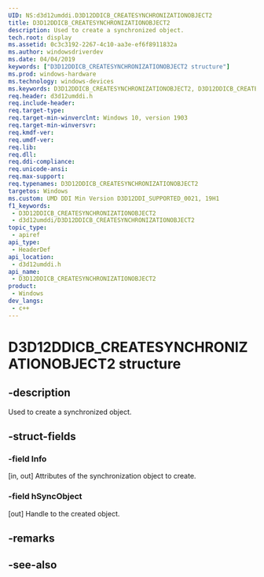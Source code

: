 ```yaml
---
UID: NS:d3d12umddi.D3D12DDICB_CREATESYNCHRONIZATIONOBJECT2
title: D3D12DDICB_CREATESYNCHRONIZATIONOBJECT2
description: Used to create a synchronized object.
tech.root: display
ms.assetid: 0c3c3192-2267-4c10-aa3e-ef6f8911832a
ms.author: windowsdriverdev
ms.date: 04/04/2019
keywords: ["D3D12DDICB_CREATESYNCHRONIZATIONOBJECT2 structure"]
ms.prod: windows-hardware
ms.technology: windows-devices
ms.keywords: D3D12DDICB_CREATESYNCHRONIZATIONOBJECT2, D3D12DDICB_CREATESYNCHRONIZATIONOBJECT2,
req.header: d3d12umddi.h
req.include-header: 
req.target-type: 
req.target-min-winverclnt: Windows 10, version 1903
req.target-min-winversvr: 
req.kmdf-ver: 
req.umdf-ver: 
req.lib: 
req.dll: 
req.ddi-compliance: 
req.unicode-ansi: 
req.max-support: 
req.typenames: D3D12DDICB_CREATESYNCHRONIZATIONOBJECT2
targetos: Windows
ms.custom: UMD DDI Min Version D3D12DDI_SUPPORTED_0021, 19H1
f1_keywords:
 - D3D12DDICB_CREATESYNCHRONIZATIONOBJECT2
 - d3d12umddi/D3D12DDICB_CREATESYNCHRONIZATIONOBJECT2
topic_type:
 - apiref
api_type:
 - HeaderDef
api_location:
 - d3d12umddi.h
api_name:
 - D3D12DDICB_CREATESYNCHRONIZATIONOBJECT2
product:
 - Windows
dev_langs:
 - c++
---
```


# D3D12DDICB_CREATESYNCHRONIZATIONOBJECT2 structure


## -description

Used to create a synchronized object.

## -struct-fields

### -field Info

[in, out] Attributes of the synchronization object to create.

### -field hSyncObject

 
[out] Handle to the created object.

## -remarks

## -see-also

